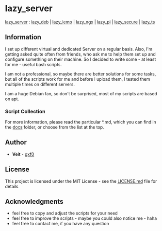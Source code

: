 # lazy_server

[lazy_server](https://github.com/gxf0/lazy_server/tree/master/README.md) : 
 [lazy_deb](https://github.com/gxf0/lazy_server/tree/master/docs/deb.md) |
 [lazy_lemp](https://github.com/gxf0/lazy_server/tree/master/docs/lemp.md) |
 [lazy_ngx](https://github.com/gxf0/lazy_server/tree/master/docs/ngx.md) |
 [lazy_pi](https://github.com/gxf0/lazy_server/tree/master/docs/pi.md) |
 [lazy_secure](https://github.com/gxf0/lazy_server/tree/master/docs/secure.md) |
 [lazy_ts](https://github.com/gxf0/lazy_server/tree/master/docs/ts3.md)

## Information

I set up different virtual and dedicated Server on a regular basis. Also, I'm getting asked quite often from friends, who ask me to help them set up and configure something on their machine. So I decided to write some - at least for me - useful bash scripts.

I am not a professional, so maybe there are better solutions for some tasks, but all of the scripts work for me and before I upload them, I tested them multiple times on different servers.

I am a huge Debian fan, so don't be surprised, most of my scripts are based on apt.

### Script Collection

For more information, please read the particular \*.md, which you can find in the [docs](https://github.com/gxf0/lazy_server/tree/master/docs) folder, or choose from the list at the top.

## Author

* **Veit** - [gxf0](https://github.com/gxf0)

## License

This project is licensed under the MIT License - see the [LICENSE.md](LICENSE.md) file for details

## Acknowledgments

* feel free to copy and adjust the scripts for your need
* feel free to improve the scripts - maybe you could also notice me - haha
* feel free to contact me, if you have any question
